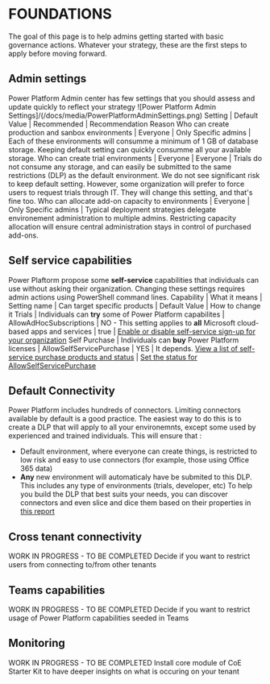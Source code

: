 # FOUNDATIONS

The goal of this page is to help admins getting started with basic governance actions.
Whatever your strategy, these are the first steps to apply before moving forward.

## Admin settings

Power Platform Admin center has few settings that you should assess and update quickly to reflect your strategy
![Power Platform Admin Settings]/(/docs/media/PowerPlatformAdminSettings.png)
Setting | Default Value | Recommended | Recommendation Reason
Who can create production and sanbox environments | Everyone | Only Specific admins | Each of these environments will consumme a minimum of 1 GB of database storage. Keeping default setting can quickly consumme all your available storage.
Who can create trial environments | Everyone | Everyone | Trials do not consume any storage, and can easily be submitted to the same restrictions (DLP) as the default environment. We do not see significant risk to keep default setting. However, some organization will prefer to force users to request trials through IT. They will change this setting, and that's fine too.
Who can allocate add-on capacity to environments | Everyone | Only Specific admins | Typical deployment strategies delegate environement administration to multiple admins. Restricting capacity allocation will ensure central administration stays in control of purchased add-ons.

## Self service capabilities

Power Plaftorm propose some **self-service** capabilities that individuals can use without asking their organization. Changing these settings requires admin actions using PowerShell command lines.
Capability | What it means | Setting name | Can target specific products | Default Value | How to change it
Trials | Individuals can **try** some of Power Platform capabilites | AllowAdHocSubscriptions | NO - This setting applies to **all** Microsoft cloud-based apps and services | true  | [Enable or disable self-service sign-up for your organization](https://docs.microsoft.com/en-us/powershell/module/msonline/set-msolcompanysettings?view=azureadps-1.0#parameters)
Self Purchase | Individuals can **buy** Power Platform licenses | AllowSelfServicePurchase | YES | It depends. [View a list of self-service purchase products and status](https://docs.microsoft.com/en-us/microsoft-365/commerce/subscriptions/allowselfservicepurchase-powershell?view=o365-worldwide#view-a-list-of-self-service-purchase-products-and-their-status)  |  [Set the status for AllowSelfServicePurchase](https://docs.microsoft.com/en-us/microsoft-365/commerce/subscriptions/allowselfservicepurchase-powershell?view=o365-worldwide#view-or-set-the-status-for-allowselfservicepurchasen)

## Default Connectivity

Power Platform includes hundreds of connectors. Limiting connectors available by default is a good practice. The easiest way to do this is to create a DLP that will apply to all your environemnts, except some used by experienced and trained individuals. This will ensure that :

- Default environment, where everyone can create things, is restricted to low risk and easy to use connectors (for example, those using Office 365 data)
- **Any** new environment will automaticaly have be submited to this DLP. This includes any type of environments (trials, developer, etc)
To help you build the DLP that best suits your needs, you can discover connectors and even slice and dice them based on their properties in [this report](https://aka.ms/ppc)

## Cross tenant connectivity

WORK IN PROGRESS - TO BE COMPLETED
Decide if you want to restrict users from connecting to/from other tenants

## Teams capabilities

WORK IN PROGRESS - TO BE COMPLETED
Decide if you want to restrict usage of Power Platform capabilities seeded in Teams

## Monitoring

WORK IN PROGRESS - TO BE COMPLETED
Install core module of CoE Starter Kit to have deeper insights on what is occuring on your tenant

